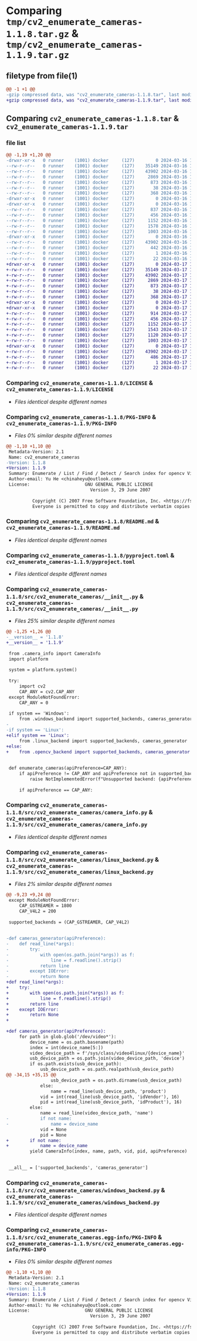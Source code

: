 # Comparing `tmp/cv2_enumerate_cameras-1.1.8.tar.gz` & `tmp/cv2_enumerate_cameras-1.1.9.tar.gz`

## filetype from file(1)

```diff
@@ -1 +1 @@
-gzip compressed data, was "cv2_enumerate_cameras-1.1.8.tar", last modified: Sat Mar 16 12:50:57 2024, max compression
+gzip compressed data, was "cv2_enumerate_cameras-1.1.9.tar", last modified: Sun Mar 17 11:22:17 2024, max compression
```

## Comparing `cv2_enumerate_cameras-1.1.8.tar` & `cv2_enumerate_cameras-1.1.9.tar`

### file list

```diff
@@ -1,19 +1,20 @@
-drwxr-xr-x   0 runner    (1001) docker     (127)        0 2024-03-16 12:50:57.719959 cv2_enumerate_cameras-1.1.8/
--rw-r--r--   0 runner    (1001) docker     (127)    35149 2024-03-16 12:50:54.000000 cv2_enumerate_cameras-1.1.8/LICENSE
--rw-r--r--   0 runner    (1001) docker     (127)    43902 2024-03-16 12:50:57.719959 cv2_enumerate_cameras-1.1.8/PKG-INFO
--rw-r--r--   0 runner    (1001) docker     (127)     2869 2024-03-16 12:50:54.000000 cv2_enumerate_cameras-1.1.8/README.md
--rw-r--r--   0 runner    (1001) docker     (127)      873 2024-03-16 12:50:54.000000 cv2_enumerate_cameras-1.1.8/pyproject.toml
--rw-r--r--   0 runner    (1001) docker     (127)       38 2024-03-16 12:50:57.719959 cv2_enumerate_cameras-1.1.8/setup.cfg
--rw-r--r--   0 runner    (1001) docker     (127)      368 2024-03-16 12:50:54.000000 cv2_enumerate_cameras-1.1.8/setup.py
-drwxr-xr-x   0 runner    (1001) docker     (127)        0 2024-03-16 12:50:57.715959 cv2_enumerate_cameras-1.1.8/src/
-drwxr-xr-x   0 runner    (1001) docker     (127)        0 2024-03-16 12:50:57.715959 cv2_enumerate_cameras-1.1.8/src/cv2_enumerate_cameras/
--rw-r--r--   0 runner    (1001) docker     (127)      837 2024-03-16 12:50:54.000000 cv2_enumerate_cameras-1.1.8/src/cv2_enumerate_cameras/__init__.py
--rw-r--r--   0 runner    (1001) docker     (127)      456 2024-03-16 12:50:54.000000 cv2_enumerate_cameras-1.1.8/src/cv2_enumerate_cameras/__main__.py
--rw-r--r--   0 runner    (1001) docker     (127)     1152 2024-03-16 12:50:54.000000 cv2_enumerate_cameras-1.1.8/src/cv2_enumerate_cameras/camera_info.py
--rw-r--r--   0 runner    (1001) docker     (127)     1578 2024-03-16 12:50:54.000000 cv2_enumerate_cameras-1.1.8/src/cv2_enumerate_cameras/linux_backend.py
--rw-r--r--   0 runner    (1001) docker     (127)     1003 2024-03-16 12:50:54.000000 cv2_enumerate_cameras-1.1.8/src/cv2_enumerate_cameras/windows_backend.py
-drwxr-xr-x   0 runner    (1001) docker     (127)        0 2024-03-16 12:50:57.715959 cv2_enumerate_cameras-1.1.8/src/cv2_enumerate_cameras.egg-info/
--rw-r--r--   0 runner    (1001) docker     (127)    43902 2024-03-16 12:50:57.000000 cv2_enumerate_cameras-1.1.8/src/cv2_enumerate_cameras.egg-info/PKG-INFO
--rw-r--r--   0 runner    (1001) docker     (127)      442 2024-03-16 12:50:57.000000 cv2_enumerate_cameras-1.1.8/src/cv2_enumerate_cameras.egg-info/SOURCES.txt
--rw-r--r--   0 runner    (1001) docker     (127)        1 2024-03-16 12:50:57.000000 cv2_enumerate_cameras-1.1.8/src/cv2_enumerate_cameras.egg-info/dependency_links.txt
--rw-r--r--   0 runner    (1001) docker     (127)       22 2024-03-16 12:50:57.000000 cv2_enumerate_cameras-1.1.8/src/cv2_enumerate_cameras.egg-info/top_level.txt
+drwxr-xr-x   0 runner    (1001) docker     (127)        0 2024-03-17 11:22:17.538548 cv2_enumerate_cameras-1.1.9/
+-rw-r--r--   0 runner    (1001) docker     (127)    35149 2024-03-17 11:22:13.000000 cv2_enumerate_cameras-1.1.9/LICENSE
+-rw-r--r--   0 runner    (1001) docker     (127)    43902 2024-03-17 11:22:17.538548 cv2_enumerate_cameras-1.1.9/PKG-INFO
+-rw-r--r--   0 runner    (1001) docker     (127)     2869 2024-03-17 11:22:13.000000 cv2_enumerate_cameras-1.1.9/README.md
+-rw-r--r--   0 runner    (1001) docker     (127)      873 2024-03-17 11:22:13.000000 cv2_enumerate_cameras-1.1.9/pyproject.toml
+-rw-r--r--   0 runner    (1001) docker     (127)       38 2024-03-17 11:22:17.538548 cv2_enumerate_cameras-1.1.9/setup.cfg
+-rw-r--r--   0 runner    (1001) docker     (127)      368 2024-03-17 11:22:13.000000 cv2_enumerate_cameras-1.1.9/setup.py
+drwxr-xr-x   0 runner    (1001) docker     (127)        0 2024-03-17 11:22:17.534548 cv2_enumerate_cameras-1.1.9/src/
+drwxr-xr-x   0 runner    (1001) docker     (127)        0 2024-03-17 11:22:17.538548 cv2_enumerate_cameras-1.1.9/src/cv2_enumerate_cameras/
+-rw-r--r--   0 runner    (1001) docker     (127)      914 2024-03-17 11:22:13.000000 cv2_enumerate_cameras-1.1.9/src/cv2_enumerate_cameras/__init__.py
+-rw-r--r--   0 runner    (1001) docker     (127)      456 2024-03-17 11:22:13.000000 cv2_enumerate_cameras-1.1.9/src/cv2_enumerate_cameras/__main__.py
+-rw-r--r--   0 runner    (1001) docker     (127)     1152 2024-03-17 11:22:13.000000 cv2_enumerate_cameras-1.1.9/src/cv2_enumerate_cameras/camera_info.py
+-rw-r--r--   0 runner    (1001) docker     (127)     1543 2024-03-17 11:22:13.000000 cv2_enumerate_cameras-1.1.9/src/cv2_enumerate_cameras/linux_backend.py
+-rw-r--r--   0 runner    (1001) docker     (127)     1120 2024-03-17 11:22:13.000000 cv2_enumerate_cameras-1.1.9/src/cv2_enumerate_cameras/opencv_backend.py
+-rw-r--r--   0 runner    (1001) docker     (127)     1003 2024-03-17 11:22:13.000000 cv2_enumerate_cameras-1.1.9/src/cv2_enumerate_cameras/windows_backend.py
+drwxr-xr-x   0 runner    (1001) docker     (127)        0 2024-03-17 11:22:17.538548 cv2_enumerate_cameras-1.1.9/src/cv2_enumerate_cameras.egg-info/
+-rw-r--r--   0 runner    (1001) docker     (127)    43902 2024-03-17 11:22:17.000000 cv2_enumerate_cameras-1.1.9/src/cv2_enumerate_cameras.egg-info/PKG-INFO
+-rw-r--r--   0 runner    (1001) docker     (127)      486 2024-03-17 11:22:17.000000 cv2_enumerate_cameras-1.1.9/src/cv2_enumerate_cameras.egg-info/SOURCES.txt
+-rw-r--r--   0 runner    (1001) docker     (127)        1 2024-03-17 11:22:17.000000 cv2_enumerate_cameras-1.1.9/src/cv2_enumerate_cameras.egg-info/dependency_links.txt
+-rw-r--r--   0 runner    (1001) docker     (127)       22 2024-03-17 11:22:17.000000 cv2_enumerate_cameras-1.1.9/src/cv2_enumerate_cameras.egg-info/top_level.txt
```

### Comparing `cv2_enumerate_cameras-1.1.8/LICENSE` & `cv2_enumerate_cameras-1.1.9/LICENSE`

 * *Files identical despite different names*

### Comparing `cv2_enumerate_cameras-1.1.8/PKG-INFO` & `cv2_enumerate_cameras-1.1.9/PKG-INFO`

 * *Files 0% similar despite different names*

```diff
@@ -1,10 +1,10 @@
 Metadata-Version: 2.1
 Name: cv2_enumerate_cameras
-Version: 1.1.8
+Version: 1.1.9
 Summary: Enumerate / List / Find / Detect / Search index for opencv VideoCapture.
 Author-email: Yu He <chinaheyu@outlook.com>
 License:                     GNU GENERAL PUBLIC LICENSE
                                Version 3, 29 June 2007
         
          Copyright (C) 2007 Free Software Foundation, Inc. <https://fsf.org/>
          Everyone is permitted to copy and distribute verbatim copies
```

### Comparing `cv2_enumerate_cameras-1.1.8/README.md` & `cv2_enumerate_cameras-1.1.9/README.md`

 * *Files identical despite different names*

### Comparing `cv2_enumerate_cameras-1.1.8/pyproject.toml` & `cv2_enumerate_cameras-1.1.9/pyproject.toml`

 * *Files identical despite different names*

### Comparing `cv2_enumerate_cameras-1.1.8/src/cv2_enumerate_cameras/__init__.py` & `cv2_enumerate_cameras-1.1.9/src/cv2_enumerate_cameras/__init__.py`

 * *Files 25% similar despite different names*

```diff
@@ -1,25 +1,26 @@
-__version__ = '1.1.8'
+__version__ = '1.1.9'
 
 from .camera_info import CameraInfo
 import platform
 
 system = platform.system()
 
 try:
     import cv2
     CAP_ANY = cv2.CAP_ANY
 except ModuleNotFoundError:
     CAP_ANY = 0
 
 if system == 'Windows':
     from .windows_backend import supported_backends, cameras_generator
-
-if system == 'Linux':
+elif system == 'Linux':
     from .linux_backend import supported_backends, cameras_generator
+else:
+    from .opencv_backend import supported_backends, cameras_generator
 
 
 def enumerate_cameras(apiPreference=CAP_ANY):
     if apiPreference != CAP_ANY and apiPreference not in supported_backends:
         raise NotImplementedError(f"Unsupported backend: {apiPreference}!")
 
     if apiPreference == CAP_ANY:
```

### Comparing `cv2_enumerate_cameras-1.1.8/src/cv2_enumerate_cameras/camera_info.py` & `cv2_enumerate_cameras-1.1.9/src/cv2_enumerate_cameras/camera_info.py`

 * *Files identical despite different names*

### Comparing `cv2_enumerate_cameras-1.1.8/src/cv2_enumerate_cameras/linux_backend.py` & `cv2_enumerate_cameras-1.1.9/src/cv2_enumerate_cameras/linux_backend.py`

 * *Files 2% similar despite different names*

```diff
@@ -9,23 +9,24 @@
 except ModuleNotFoundError:
     CAP_GSTREAMER = 1800
     CAP_V4L2 = 200
 
 supported_backends = (CAP_GSTREAMER, CAP_V4L2)
 
 
-def cameras_generator(apiPreference):
-    def read_line(*args):
-        try:
-            with open(os.path.join(*args)) as f:
-                line = f.readline().strip()
-            return line
-        except IOError:
-            return None
+def read_line(*args):
+    try:
+        with open(os.path.join(*args)) as f:
+            line = f.readline().strip()
+        return line
+    except IOError:
+        return None
+
 
+def cameras_generator(apiPreference):
     for path in glob.glob('/dev/video*'):
         device_name = os.path.basename(path)
         index = int(device_name[5:])
         video_device_path = f'/sys/class/video4linux/{device_name}'
         usb_device_path = os.path.join(video_device_path, 'device')
         if os.path.exists(usb_device_path):
             usb_device_path = os.path.realpath(usb_device_path)
@@ -34,15 +35,15 @@
                 usb_device_path = os.path.dirname(usb_device_path)
             else:
                 name = read_line(usb_device_path, 'product')
             vid = int(read_line(usb_device_path, 'idVendor'), 16)
             pid = int(read_line(usb_device_path, 'idProduct'), 16)
         else:
             name = read_line(video_device_path, 'name')
-            if not name:
-                name = device_name
             vid = None
             pid = None
+        if not name:
+            name = device_name
         yield CameraInfo(index, name, path, vid, pid, apiPreference)
 
 
 __all__ = ['supported_backends', 'cameras_generator']
```

### Comparing `cv2_enumerate_cameras-1.1.8/src/cv2_enumerate_cameras/windows_backend.py` & `cv2_enumerate_cameras-1.1.9/src/cv2_enumerate_cameras/windows_backend.py`

 * *Files identical despite different names*

### Comparing `cv2_enumerate_cameras-1.1.8/src/cv2_enumerate_cameras.egg-info/PKG-INFO` & `cv2_enumerate_cameras-1.1.9/src/cv2_enumerate_cameras.egg-info/PKG-INFO`

 * *Files 0% similar despite different names*

```diff
@@ -1,10 +1,10 @@
 Metadata-Version: 2.1
 Name: cv2_enumerate_cameras
-Version: 1.1.8
+Version: 1.1.9
 Summary: Enumerate / List / Find / Detect / Search index for opencv VideoCapture.
 Author-email: Yu He <chinaheyu@outlook.com>
 License:                     GNU GENERAL PUBLIC LICENSE
                                Version 3, 29 June 2007
         
          Copyright (C) 2007 Free Software Foundation, Inc. <https://fsf.org/>
          Everyone is permitted to copy and distribute verbatim copies
```

